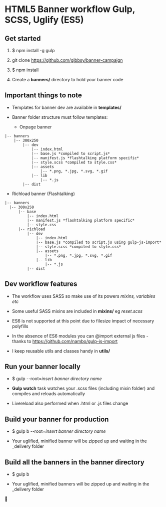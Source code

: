 # HTML5 Banner workflow Gulp, SCSS, Uglify (ES5)

## Get started

1. $ npm install -g gulp

1. git clone https://github.com/gibbsy/banner-campaign 

1. $ npm install

1. Create a **banners/** directory to hold your banner code

## Important things to note

* Templates for banner dev are available in **templates/**

* Banner folder structure must follow templates:

  * Onpage banner

```
|-- banners
    |-- 300x250
        |-- dev
            |-- index.html
            |-- base.js *compiled to script.js*
            |-- manifest.js *flashtalking platform specific*
            |-- style.scss *compiled to style.css*
            |-- assets
                |-- *.png, *.jpg, *.svg, *.gif
            |-- lib
                |-- *.js
        |-- dist
```

  * Richload banner (Flashtalking)

  ```
|-- banners
    |-- 300x250
        |-- base
            |-- index.html
            |-- manifest.js *flashtalking platform specific*
            |-- style.css 
        |-- richload
            |-- dev
                |-- index.html
                |-- base.js *compiled to script.js using gulp-js-import*
                |-- style.scss *compiled to style.css*
                |-- assets
                    |-- *.png, *.jpg, *.svg, *.gif
                |-- lib
                    |-- *.js
            |-- dist
```

## Dev workflow features

* The workflow uses SASS so make use of its powers *mixins, variables etc*

* Some useful SASS mixins are included in **mixins/** eg *reset.scss*

* ES6 is not supported at this point due to filesize impact of necessary polyfills

* In the absence of ES6 modules you can @import external js files - thanks to https://github.com/nambo/gulp-js-import

* I keep reusable utils and classes handy in **utils/**

## Run your banner locally

* $ gulp --root=*insert banner directory name*

* **Gulp watch** task watches your .scss files (including mixin folder) and compiles and reloads automatically

* Livereload also performed when .html or .js files change 

## Build your banner for production

* $ gulp b --root=*insert banner directory name*

* Your uglified, minified banner will be zipped up and waiting in the _delivery folder

## Build all the banners in the banner directory

* $ gulp b

* Your uglified, minified banners will be zipped up and waiting in the _delivery folder

:beers: